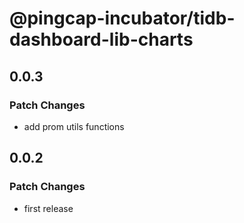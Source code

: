 # @pingcap-incubator/tidb-dashboard-lib-charts

## 0.0.3

### Patch Changes

- add prom utils functions

## 0.0.2

### Patch Changes

- first release
